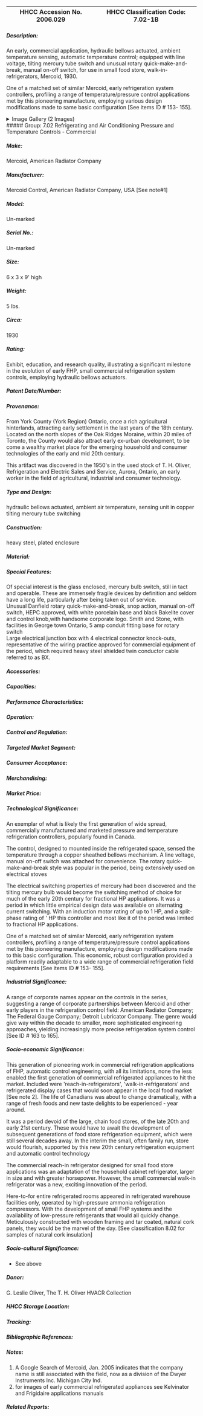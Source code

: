 | **HHCC Accession No. 2006.029** |**HHCC Classification Code:  7.02-1B**|
| ----------- | ----------- |
##### Description:
An early, commercial application, hydraulic bellows actuated, ambient temperature sensing, automatic temperature control; equipped with line voltage, tilting mercury tube switch and unusual rotary quick-make-and-break, manual on-off switch, for use in small food store, walk-in-refrigerators, Mercoid, 1930.  

One of a matched set of similar Mercoid, early refrigeration system controllers, profiling a range of temperature/pressure control applications met by this pioneering manufacture, employing various design modifications made to same basic configuration [See items ID # 153- 155].


<details>
	<summary>Image Gallery (2 Images)</summary>
<div class="gallery gallery-wrapper--full" contenteditable="false" data-is-empty="false" data-translation="Add images" data-columns="6">
<figure class="gallery__item"><a href="#DOMAIN_NAME#gallery/7.02-1b.jpg" data-size="1808x1557"><img src="#DOMAIN_NAME#gallery/7.02-1b-thumbnail.jpg" alt=""></a></figure>
<figure class="gallery__item"><a href="#DOMAIN_NAME#gallery/7.02-1ba.jpg" data-size="1949x1665"><img src="#DOMAIN_NAME#gallery/7.02-1ba-thumbnail.jpg" alt=""></a></figure>
</div>
</details>
##### Group:
7.02 Refrigerating and Air Conditioning Pressure and Temperature Controls - Commercial

##### Make:
Mercoid, American Radiator Company

##### Manufacturer:
Mercoid Control, American Radiator Company, USA [See note#1]

##### Model:
Un-marked

##### Serial No.:
Un-marked

##### Size:
6 x 3 x 9' high

##### Weight:
5 lbs.

##### Circa:
1930

##### Rating:
Exhibit, education, and research quality, illustrating a significant milestone in the evolution of early FHP, small commercial refrigeration system controls, employing hydraulic bellows actuators.

##### Patent Date/Number:


##### Provenance:
From York County (York Region) Ontario, once a rich agricultural hinterlands, attracting early settlement in the last years of the 18th century. Located on the north slopes of the Oak Ridges Moraine, within 20 miles of Toronto, the County would also attract early ex-urban development, to be come a wealthy market place for the emerging household and consumer technologies of the early and mid 20th century. 

This artifact was discovered in the 1950's in the used stock of T. H. Oliver, Refrigeration and Electric Sales and Service, Aurora, Ontario, an early worker in the field of agricultural, industrial and consumer technology.

##### Type and Design:
hydraulic bellows actuated, ambient air temperature, sensing unit in copper  
tilting mercury tube switching

##### Construction:
heavy steel, plated enclosure

##### Material:


##### Special Features:
Of special interest is the glass enclosed, mercury bulb switch, still in tact and operable. These are immensely fragile devices by definition and seldom have a long life, particularly after being taken out of service.  
Unusual Danfield rotary quick-make-and-break, snop action, manual on-off switch, HEPC approved, with white porcelain base and black Bakelite cover and control knob,with handsome corporate logo. 
Smith and Stone, with facilities in George town Ontario, 5 amp conduit fitting base for rotary switch  
Large electrical junction box with 4 electrical connector knock-outs, representative of the wiring practice approved for commercial equipment of the period, which required heavy steel shielded twin conductor cable referred to as BX.

##### Accessories:


##### Capacities:


##### Performance Characteristics:


##### Operation:


##### Control and Regulation:


##### Targeted Market Segment:


##### Consumer Acceptance:


##### Merchandising:


##### Market Price:


##### Technological Significance:
An exemplar of what is likely the first generation of wide spread, commercially manufactured and marketed pressure and temperature refrigeration controllers, popularly found in Canada.  

The control, designed to mounted inside the refrigerated space, sensed the temperature through a copper sheathed bellows mechanism. A line voltage, manual on-off switch was attached for convenience.  The rotary quick-make-and-break style was popular in the period, being extensively used on electrical stoves    

The electrical switching properties of mercury had been discovered and the tilting mercury bulb would become the switching method of choice for much of the early 20th century for fractional HP applications.  It was a period in which little empirical design data was available on alternating current switching.  With an induction motor rating of up to 1 HP, and a split-phase rating of ' HP this controller and most like it of the period was limited to fractional HP applications. 

One of a matched set of similar Mercoid, early refrigeration system controllers, profiling a range of temperature/pressure control applications met by this pioneering manufacture, employing design modifications made to this basic configuration. This economic, robust configuration provided a platform readily adaptable to a wide range of commercial refrigeration field requirements  [See items ID # 153- 155].

##### Industrial Significance:
A range of corporate names appear on the controls in the series, suggesting a range of corporate partnerships between Mercoid and other early players in the refrigeration control field: American Radiator Company; The Federal Gauge Company; Detroit Lubricator Company.  The genre would give way within the decade to smaller, more sophisticated engineering approaches, yielding increasingly more precise refrigeration system control [See ID # 163 to 165].

##### Socio-economic Significance:
This generation of pioneering work in commercial refrigeration applications of  FHP, automatic control engineering, with all its limitations, none the less enabled the first generation of commercial refrigerated appliances to hit the market. Included were 'reach-in-refrigerators', 'walk-in-refrigerators' and refrigerated display cases that would soon appear in the local food market [See note 2]. The life of Canadians was about to change dramatically, with a range of fresh foods and new taste delights to be experienced - year around. 

It was a period devoid of the large, chain food stores, of the late 20th and early 21st century. These would have to await the development of subsequent generations of food store refrigeration equipment, which were still several decades away.  In the interim the small, often family run, store would flourish, supported by this new 20th century refrigeration equipment and automatic control technology
  
The commercial reach-in refrigerator designed for small food store applications was an adaptation of the household cabinet refrigerator, larger in size and with greater horsepower. However, the small commercial walk-in refrigerator was a new, exciting innovation of the period.  

Here-to-for entire refrigerated rooms appeared in refrigerated warehouse facilities only, operated by high-pressure ammonia refrigeration compressors. With the development of small FHP systems and the availability of low-pressure refrigerants that would all quickly change. Meticulously constructed with wooden framing and tar coated, natural cork panels, they would be the marvel of the day. [See classification 8.02 for samples of natural cork insulation]

##### Socio-cultural Significance:
- See above

##### Donor:
G. Leslie Oliver, The T. H. Oliver HVACR Collection

##### HHCC Storage Location:


##### Tracking:


##### Bibliographic References:


##### Notes:
1) A Google Search of Mercoid, Jan. 2005 indicates that the company name is still associated with the field, now as a division of the Dwyer Instruments Inc. Michigan City Ind. 
2) for images of early commercial refrigerated appliances see Kelvinator and Frigidaire applications manuals

##### Related Reports:

